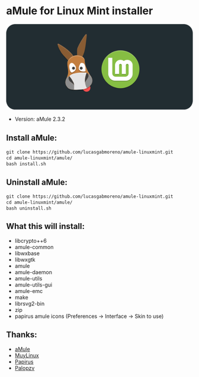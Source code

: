 # aMule for Linux Mint installer
![Portada](preview.png?raw=true)
- Version: aMule 2.3.2

## Install aMule:
```
git clone https://github.com/lucasgabmoreno/amule-linuxmint.git
cd amule-linuxmint/amule/
bash install.sh
```

## Uninstall aMule:
```
git clone https://github.com/lucasgabmoreno/amule-linuxmint.git
cd amule-linuxmint/amule/
bash uninstall.sh
```

## What this will install:
* libcrypto++6
* amule-common
* libwxbase
* libwxgtk
* amule
* amule-daemon
* amule-utils
* amule-utils-gui
* amule-emc
* make
* librsvg2-bin
* zip
* papirus amule icons (Preferences → Interface → Skin to use)

## Thanks:
* [aMule](https://www.amule.org/)
* [MuyLinux](https://www.muylinux.com/2020/12/02/amule-ubuntu-20-04-lts/)
* [Papirus](https://github.com/PapirusDevelopmentTeam)
* [Palopzv](https://github.com/palopezv/amule-emc)
